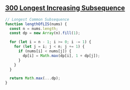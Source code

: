 ## [300 Longest Increasing Subsequence](https://leetcode.com/problems/longest-increasing-subsequence/description/)

<!-- notecardId: 1751629798126 -->

```js
// Longest Common Subsequence
function lengthOfLIS(nums) {
  const n = nums.length;
  const dp = new Array(n).fill(1);

  for (let i = n - 1; i >= 0; i -= 1) {
    for (let j = i; j < n; j += 1) {
      if (nums[i] < nums[j]) {
        dp[i] = Math.max(dp[i], 1 + dp[j]);
      }
    }
  }

  return Math.max(...dp);
}
```
